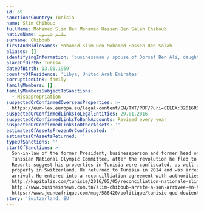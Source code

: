 ```yaml
---
id: 69
sanctionsCountry: Tunisia
name: Slim Chiboub
fullName: Mohamed Slim Ben Mohamed Hassen Ben Salah Chiboub
nativeName: سليم شيبوب
surname: Chiboub
firstAndMidleNames: Mohamed Slim Ben Mohamed Hassen Ben Salah
aliases: []
identifyingInformation: 'businessman / spouse of Dorsaf Ben Ali, daughter Zine el Abidine Ben Ali  '
placeOfBirth: Tunisa
dateOfBirth: 13.01.1959
countryOfResidence: 'Libya, United Arab Emirates'
corruptionLink: family
familyMembers: []
familyMembersSubjectToSanctions:
  - Misappropriation
suspectedOrConfirmedOverseasProperties: >-
  https://eur-lex.europa.eu/legal-content/EN/TXT/PDF/?uri=CELEX:32016R0111&from=EN
suspectedOrConfirmedLinksToLegalEntities: 29.01.2016
suspectedOrConfirmedLinksToBankAccounts: Revised every year
suspectedOrConfirmedLinksToOtherAssets: ''
estimatesOfAssetsFrozenOrConfiscated: ''
estimatesOfAssetsReturned: ''
typeOfSanctions: ''
startOfSanctions: >-
  Son-in-law of the former President, businessperson and former head of the
  Tunisian National Olympic Committee, after the revolution he fled to the UAE.
  Reports suggest his properties in Tunisia were confiscated, as well as
  property in Switzerland. He returned to Tunisia in 2014 and was arrested on
  arrival. He entered into a reconcilliation agreement with authorities in 2016:
  http://kapitalis.com/tunisie/2016/05/05/reconciliation-nationale-slim-chiboub-fait-premier-pas/,
  http://www.businessnews.com.tn/slim-chiboub-arrete-a-son-arrivee-en-tunisie-puis-transfere-au-tribunal-audio,520,51236,4,
  https://www.jeuneafrique.com/mag/586420/politique/tunisie-que-devient-slim-chiboub/ 
story: 'Switzerland, EU'
---
```


